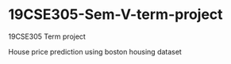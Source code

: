 # 19CSE305-Sem-V-term-project
19CSE305 Term project 

House price prediction using boston housing dataset

